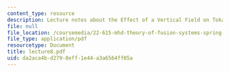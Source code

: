 ```yaml
---
content_type: resource
description: Lecture notes about the Effect of a Vertical Field on Tokamak Equilibrium.
file: null
file_location: /coursemedia/22-615-mhd-theory-of-fusion-systems-spring-2007/da2aca4bd2798eff1e44a3a6564ff05a_lecture8.pdf
file_type: application/pdf
resourcetype: Document
title: lecture8.pdf
uid: da2aca4b-d279-8eff-1e44-a3a6564ff05a
---
```

